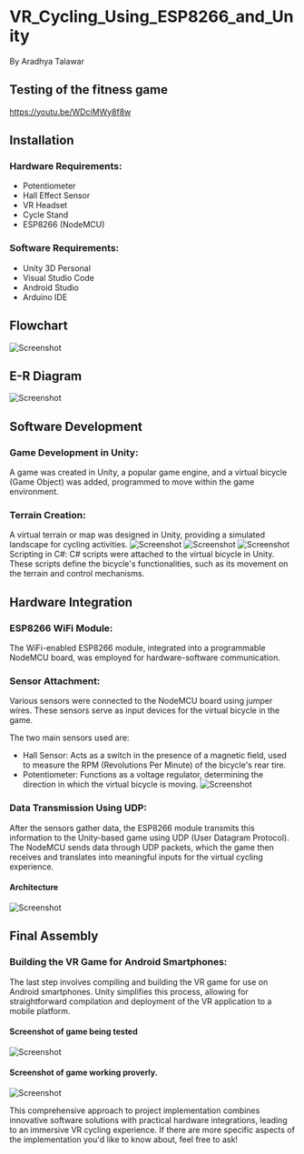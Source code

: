 # VR_Cycling_Using_ESP8266_and_Unity

By Aradhya Talawar

## Testing of the fitness game
https://youtu.be/WDciMWy8f8w

## Installation
### Hardware Requirements:
* Potentiometer
* Hall Effect Sensor
* VR Headset
* Cycle Stand
* ESP8266 (NodeMCU)

### Software Requirements:
* Unity 3D Personal
* Visual Studio Code
* Android Studio
* Arduino IDE

## Flowchart
![Screenshot](Img/start%20working.jpg)

## E-R Diagram
![Screenshot](Img/ER_Digram.png)

## Software Development

### Game Development in Unity:

A game was created in Unity, a popular game engine, and a virtual bicycle (Game Object) was added, programmed to move within the game environment.

### Terrain Creation:

A virtual terrain or map was designed in Unity, providing a simulated landscape for cycling activities.
![Screenshot](Img/21.jfif)
![Screenshot](Img/1.jfif)
![Screenshot](Img/3.jfif)
Scripting in C#:
C# scripts were attached to the virtual bicycle in Unity. These scripts define the bicycle's functionalities, such as its movement on the terrain and control mechanisms.

## Hardware Integration
### ESP8266 WiFi Module:

The WiFi-enabled ESP8266 module, integrated into a programmable NodeMCU board, was employed for hardware-software communication.

### Sensor Attachment:

Various sensors were connected to the NodeMCU board using jumper wires. These sensors serve as input devices for the virtual bicycle in the game.

The two main sensors used are:

* Hall Sensor: Acts as a switch in the presence of a magnetic field, used to measure the RPM (Revolutions Per Minute) of the bicycle's rear tire.
* Potentiometer: Functions as a voltage regulator, determining the direction in which the virtual bicycle is moving.
![Screenshot](Img/hardware.jfif)
### Data Transmission Using UDP:

After the sensors gather data, the ESP8266 module transmits this information to the Unity-based game using UDP (User Datagram Protocol).
The NodeMCU sends data through UDP packets, which the game then receives and translates into meaningful inputs for the virtual cycling experience.

#### Architecture
![Screenshot](Img/Architecture.png)

## Final Assembly

### Building the VR Game for Android Smartphones:
The last step involves compiling and building the VR game for use on Android smartphones. Unity simplifies this process, allowing for straightforward compilation and deployment of the VR application to a mobile platform.

#### Screenshot of game being tested
![Screenshot](Img/vr%20test%20app.jpg)

#### Screenshot of game working proverly.
![Screenshot](Img/implemented%20game.jfif)

This comprehensive approach to project implementation combines innovative software solutions with practical hardware integrations, leading to an immersive VR cycling experience. If there are more specific aspects of the implementation you'd like to know about, feel free to ask!

